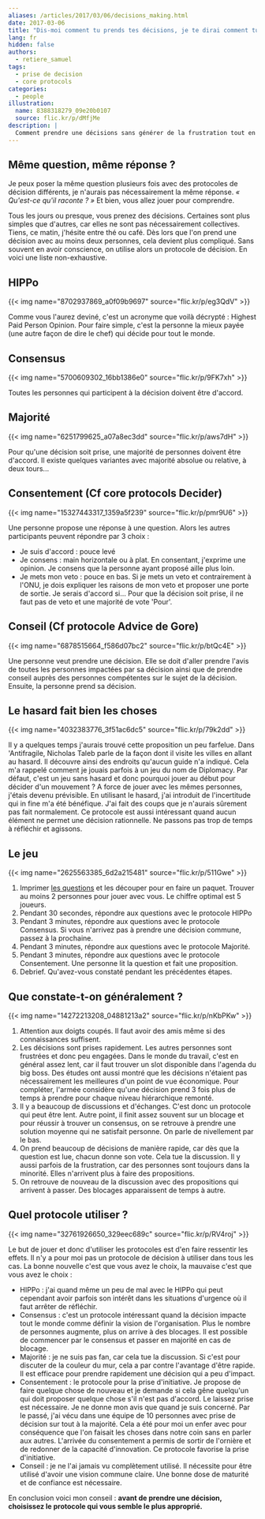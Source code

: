 ```yaml
---
aliases: /articles/2017/03/06/decisions_making.html
date: 2017-03-06
title: "Dis-moi comment tu prends tes décisions, je te dirai comment tu innoves"
lang: fr
hidden: false
authors:
  - retiere_samuel
tags:
  - prise de decision
  - core protocols
categories:
  - people
illustration:
  name: 8388318279_09e20b0107
  source: flic.kr/p/dMfjMe
description: |
  Comment prendre une décisions sans générer de la frustration tout en générant de l'engagement et de l'initiative? Il s'agit souvent de choisir le bon protocole de prise de décisions.
---
```


## Même question, même réponse ?

Je peux poser la même question plusieurs fois avec des protocoles de décision différents, je n'aurais pas nécessairement la même réponse. _« Qu'est-ce qu'il raconte ? »_ Et bien, vous allez jouer pour comprendre.

Tous les jours ou presque, vous prenez des décisions. Certaines sont plus simples que d'autres, car elles ne sont pas nécessairement collectives. Tiens, ce matin, j'hésite entre thé ou café. Dès lors que l'on prend une décision avec au moins deux personnes, cela devient plus compliqué. Sans souvent en avoir conscience, on utilise alors un protocole de décision. En voici une liste non-exhaustive.


## HIPPo

{{< img name="8702937869_a0f09b9697" source="flic.kr/p/eg3QdV" >}}

Comme vous l'aurez deviné, c'est un acronyme que voilà décrypté : Highest Paid Person Opinion. Pour faire simple, c'est la personne la mieux payée (une autre façon de dire le chef) qui décide pour tout le monde.


## Consensus

{{< img name="5700609302_16bb1386e0" source="flic.kr/p/9FK7xh" >}}

Toutes les personnes qui participent à la décision doivent être d'accord.


## Majorité

{{< img name="6251799625_a07a8ec3dd" source="flic.kr/p/aws7dH" >}}

Pour qu'une décision soit prise, une majorité de personnes doivent être d'accord. Il existe quelques variantes avec majorité absolue ou relative, à deux tours...


## Consentement (Cf core protocols Decider)

{{< img name="15327443317_1359a5f239" source="flic.kr/p/pmr9U6" >}}

Une personne propose une réponse à une question. Alors les autres participants peuvent répondre par 3 choix :
- Je suis d'accord : pouce levé
- Je consens : main horizontale ou à plat. En consentant, j'exprime une opinion. Je consens que la personne ayant proposé aille plus loin.
- Je mets mon veto : pouce en bas. Si je mets un veto et contrairement à l'ONU, je dois expliquer les raisons de mon veto et proposer une porte de sortie. Je serais d'accord si... Pour que la décision soit prise, il ne faut pas de veto et une majorité de vote 'Pour'.


## Conseil (Cf protocole Advice de Gore)

{{< img name="6878515664_f586d07bc2" source="flic.kr/p/btQc4E" >}}

Une personne veut prendre une décision. Elle se doit d'aller prendre l'avis de toutes les personnes impactées par sa décision ainsi que de prendre conseil auprès des personnes compétentes sur le sujet de la décision. Ensuite, la personne prend sa décision.

## Le hasard fait bien les choses

{{< img name="4032383776_3f51ac6dc5" source="flic.kr/p/79k2dd" >}}

Il y a quelques temps j'aurais trouvé cette proposition un peu farfelue. Dans 'Antifragile, Nicholas Taleb parle de la façon dont il visite les villes en allant au hasard. Il découvre ainsi des endroits qu'aucun guide n'a indiqué. Cela m'a rappelé comment je jouais parfois à un jeu du nom de Diplomacy. Par défaut, c'est un jeu sans hasard et donc pourquoi jouer au début pour décider d'un mouvement ? A force de jouer avec les mêmes personnes, j'étais devenu prévisible. En utilisant le hasard, j'ai introduit de l'incertitude qui in fine m'a été bénéfique. J'ai fait des coups que je n'aurais sûrement pas fait normalement. Ce protocole est aussi intéressant quand aucun élément ne permet une décision rationnelle. Ne passons pas trop de temps à réfléchir et agissons.

## Le jeu

{{< img name="2625563385_6d2a215481" source="flic.kr/p/511Gwe" >}}

1. Imprimer [les questions] et les découper pour en faire un paquet. Trouver au moins 2 personnes pour jouer avec vous. Le chiffre optimal est 5 joueurs.
2. Pendant 30 secondes, répondre aux questions avec le protocole HIPPo
3. Pendant 3 minutes, répondre aux questions avec le protocole Consensus. Si vous n'arrivez pas à prendre une décision commune, passez à la prochaine.
4. Pendant 3 minutes, répondre aux questions avec le protocole Majorité.
5. Pendant 3 minutes, répondre aux questions avec le protocole Consentement. Une personne lit la question et fait une proposition.
6. Debrief. Qu'avez-vous constaté pendant les précédentes étapes.


## Que constate-t-on généralement ?

{{< img name="14272213208_04881213a2" source="flic.kr/p/nKbPKw" >}}

1. Attention aux doigts coupés. Il faut avoir des amis même si des connaissances suffisent.
2. Les décisions sont prises rapidement. Les autres personnes sont frustrées et donc peu engagées. Dans le monde du travail, c'est en général assez lent, car il faut trouver un slot disponible dans l'agenda du big boss. Des études ont aussi montré que les décisions n'étaient pas nécessairement les meilleures d'un point de vue économique. Pour compléter, l'armée considère qu'une décision prend 3 fois plus de temps à prendre pour chaque niveau hiérarchique remonté.
3. Il y a beaucoup de discussions et d'échanges. C'est donc un protocole qui peut être lent. Autre point, il finit assez souvent sur un blocage et pour réussir à trouver un consensus, on se retrouve à prendre une solution moyenne qui ne satisfait personne. On parle de nivellement par le bas.
4. On prend beaucoup de décisions de manière rapide, car dès que la question est lue, chacun donne son vote. Cela tue la discussion. Il y aussi parfois de la frustration, car des personnes sont toujours dans la minorité. Elles n'arrivent plus à faire des propositions.
5. On retrouve de nouveau de la discussion avec des propositions qui arrivent à passer. Des blocages apparaissent de temps à autre.


## Quel protocole utiliser ?

{{< img name="32761926650_329eec689c" source="flic.kr/p/RV4roj" >}}

Le but de jouer et donc d'utiliser les protocoles est d'en faire ressentir les effets. Il n'y a pour moi pas un protocole de décision à utiliser dans tous les cas. La bonne nouvelle c'est que vous avez le choix, la mauvaise c'est que vous avez le choix :

- HIPPo : j'ai quand même un peu de mal avec le HIPPo qui peut cependant avoir parfois son intérêt dans les situations d'urgence où il faut arrêter de réfléchir.
- Consensus : c'est un protocole intéressant quand la décision impacte tout le monde comme définir la vision de l'organisation. Plus le nombre de personnes augmente, plus on arrive à des blocages. Il est possible de commencer par le consensus et passer en majorité en cas de blocage.
- Majorité : je ne suis pas fan, car cela tue la discussion. Si c'est pour discuter de la couleur du mur, cela a par contre l'avantage d'être rapide. Il est efficace pour prendre rapidement une décision qui a peu d'impact.
- Consentement : le protocole pour la prise d'initiative. Je propose de faire quelque chose de nouveau et je demande si cela gêne quelqu'un qui doit proposer quelque chose s'il n'est pas d'accord. Le laissez prise est nécessaire. Je ne donne mon avis que quand je suis concerné. Par le passé, j'ai vécu dans une équipe de 10 personnes avec prise de décision sur tout à la majorité. Cela a été pour moi un enfer avec pour conséquence que l'on faisait les choses dans notre coin sans en parler aux autres. L'arrivée du consentement a permis de sortir de l'ornière et de redonner de la capacité d'innovation. Ce protocole favorise la prise d'initiative.
- Conseil : je ne l'ai jamais vu complètement utilisé. Il nécessite pour être utilisé d'avoir une vision commune claire. Une bonne dose de maturité et de confiance est nécessaire.


En conclusion voici mon conseil : **avant de prendre une décision, choisissez le protocole qui vous semble le plus approprié.**


[les questions]: questions-fr.pdf
